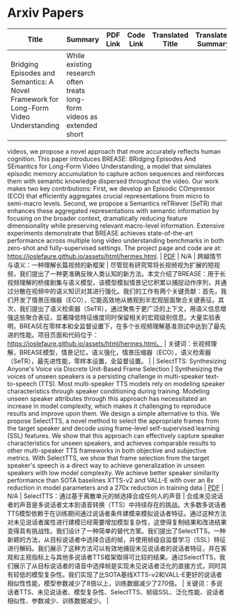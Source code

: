 # Arxiv Papers

| Title | Summary | PDF Link | Code Link | Translated Title | Translated Summary | Summary |
|-------|---------|----------|-----------|------------------|--------------------|---------|
| Bridging Episodes and Semantics: A Novel Framework for Long-Form Video Understanding | While existing research often treats long-form videos as extended short
videos, we propose a novel approach that more accurately reflects human
cognition. This paper introduces BREASE: BRidging Episodes And SEmantics for
Long-Form Video Understanding, a model that simulates episodic memory
accumulation to capture action sequences and reinforces them with semantic
knowledge dispersed throughout the video. Our work makes two key contributions:
First, we develop an Episodic COmpressor (ECO) that efficiently aggregates
crucial representations from micro to semi-macro levels. Second, we propose a
Semantics reTRiever (SeTR) that enhances these aggregated representations with
semantic information by focusing on the broader context, dramatically reducing
feature dimensionality while preserving relevant macro-level information.
Extensive experiments demonstrate that BREASE achieves state-of-the-art
performance across multiple long video understanding benchmarks in both
zero-shot and fully-supervised settings. The project page and code are at:
https://joslefaure.github.io/assets/html/hermes.html. | [PDF](http://arxiv.org/pdf/2408.17443v1) | N/A | 跨越情节与语义：一种理解长篇视频的新框架 | 尽管现有研究常将长视频视为扩展的短视频，我们提出了一种更准确反映人类认知的新方法。本文介绍了BREASE：用于长视频理解的桥接剧集与语义模型，该模型模拟情景记忆积累以捕捉动作序列，并通过分散在视频中的语义知识对其进行强化。我们的工作有两个关键贡献：首先，我们开发了情景压缩器（ECO），它能高效地从微观到半宏观层面聚合关键表征。其次，我们提出了语义检索器（SeTR），通过聚焦于更广泛的上下文，用语义信息增强这些聚合表征，显著降低特征维度同时保留相关的宏观级别信息。大量实验表明，BREASE在零样本和全监督设置下，在多个长视频理解基准测试中达到了最先进的性能。项目页面和代码位于：https://joslefaure.github.io/assets/html/hermes.html。 | 关键词：长视频理解，BREASE模型，情景记忆，语义强化，情景压缩器（ECO），语义检索器（SeTR），最先进性能，零样本设置，全监督设置。 |
| SelectTTS: Synthesizing Anyone's Voice via Discrete Unit-Based Frame Selection | Synthesizing the voices of unseen speakers is a persisting challenge in
multi-speaker text-to-speech (TTS). Most multi-speaker TTS models rely on
modeling speaker characteristics through speaker conditioning during training.
Modeling unseen speaker attributes through this approach has necessitated an
increase in model complexity, which makes it challenging to reproduce results
and improve upon them. We design a simple alternative to this. We propose
SelectTTS, a novel method to select the appropriate frames from the target
speaker and decode using frame-level self-supervised learning (SSL) features.
We show that this approach can effectively capture speaker characteristics for
unseen speakers, and achieves comparable results to other multi-speaker TTS
frameworks in both objective and subjective metrics. With SelectTTS, we show
that frame selection from the target speaker's speech is a direct way to
achieve generalization in unseen speakers with low model complexity. We achieve
better speaker similarity performance than SOTA baselines XTTS-v2 and VALL-E
with over an 8x reduction in model parameters and a 270x reduction in training
data | [PDF](http://arxiv.org/pdf/2408.17432v1) | N/A | SelectTTS：通过基于离散单元的帧选择合成任何人的声音 | 合成未见说话者的声音是多说话者文本到语音转换（TTS）中持续存在的挑战。大多数多说话者TTS模型依赖于在训练期间通过说话者条件建模来模拟说话者特征。通过这种方法对未见说话者属性进行建模已经需要增加模型复杂性，这使得复制结果和改进结果变得具有挑战性。我们设计了一种简单的替代方案。我们提出了SelectTTS，一种新颖的方法，从目标说话者中选择合适的帧，并使用帧级自监督学习（SSL）特征进行解码。我们展示了这种方法可以有效地捕捉未见说话者的说话者特征，并在客观和主观指标上与其他多说话者TTS框架取得可比较的结果。通过SelectTTS，我们展示了从目标说话者的语音中选择帧是实现未见说话者泛化的直接方式，同时具有较低的模型复杂性。我们实现了比SOTA基线XTTS-v2和VALL-E更好的说话者相似性性能，模型参数减少了8倍以上，训练数据减少了270倍。 | 关键词：多说话者TTS、未见说话者、模型复杂性、SelectTTS、帧级SSL、泛化性能、说话者相似性、参数减少、训练数据减少。 |

